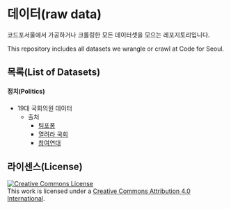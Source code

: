 데이터(raw data)
================
코드포서울에서 가공하거나 크롤링한 모든 데이터셋을 모으는 레포지토리입니다.

This repository includes all datasets we wrangle or crawl at Code for Seoul.

목록(List of Datasets)
----------------------

#### 정치(Politics)

- 19대 국회의원 데이터
  - 출처
    - [팀포퐁](https://github.com/teampopong/data-assembly/blob/master/assembly.json)
    - [열려라 국회](http://watch.peoplepower21.org/)
    - [참여연대](http://www.peoplepower21.org/)


라이센스(License)
-----------------
<a rel="license" href="http://creativecommons.org/licenses/by/4.0/"><img alt="Creative Commons License" style="border-width:0" src="http://i.creativecommons.org/l/by/4.0/88x31.png" /></a><br />This work is licensed under a <a rel="license" href="http://creativecommons.org/licenses/by/4.0/">Creative Commons Attribution 4.0 International</a>.
